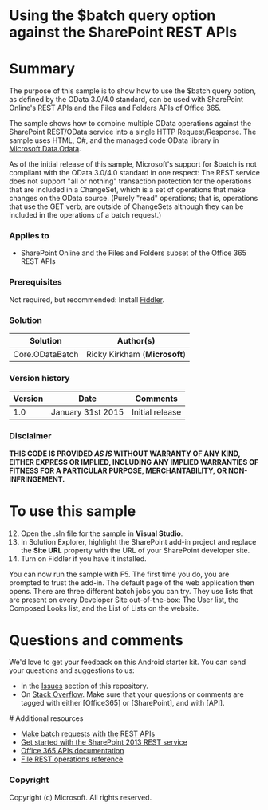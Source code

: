 # Using the $batch query option against the SharePoint REST APIs #

# Summary #
The purpose of this sample is to show how to use the $batch query option, as defined by the OData 3.0/4.0 standard, can be used with SharePoint Online's REST APIs and the Files and Folders APIs of Office 365.

The sample shows how to combine multiple OData operations against the SharePoint REST/OData service into a single HTTP Request/Response. The sample uses HTML, C#, and the managed code OData library in [Microsoft.Data.Odata](http://msdn.microsoft.com/en-us/office/microsoft.data.odata(v=vs.90)).

As of the initial release of this sample, Microsoft's support for $batch is not compliant with the OData 3.0/4.0 standard in one respect: The REST service does not support "all or nothing" transaction protection for the operations that are included in a ChangeSet, which is a set of operations that make changes on the OData source. (Purely "read" operations; that is, operations that use the GET verb, are outside of ChangeSets although they can be included in the operations of a batch request.)

### Applies to ###
-  SharePoint Online and the Files and Folders subset of the Office 365 REST APIs

### Prerequisites ###
Not required, but recommended: Install [Fiddler](http://www.telerik.com/fiddler).

### Solution ###
Solution | Author(s)
---------|----------
Core.ODataBatch | Ricky Kirkham (**Microsoft**)

### Version history ###
Version  | Date | Comments
---------| -----| --------
1.0  | January 31st 2015 | Initial release

### Disclaimer ###
**THIS CODE IS PROVIDED *AS IS* WITHOUT WARRANTY OF ANY KIND, EITHER EXPRESS OR IMPLIED, INCLUDING ANY IMPLIED WARRANTIES OF FITNESS FOR A PARTICULAR PURPOSE, MERCHANTABILITY, OR NON-INFRINGEMENT.**

# To use this sample #

12. Open the .sln file for the sample in **Visual Studio**.
13. In Solution Explorer, highlight the SharePoint add-in project and replace the **Site URL** property with the URL of your SharePoint developer site.
14. Turn on Fiddler if you have it installed.

You can now run the sample with F5. The first time you do, you are prompted to trust the add-in. The default page of the web application then opens. There are three different batch jobs you can try. They use lists that are present on every Developer Site out-of-the-box: The User list, the Composed Looks list, and the List of Lists on the website.

# Questions and comments

We'd love to get your feedback on this Android starter kit. You can send your questions and suggestions to us:

* In the [Issues](https://github.com/OfficeDev/SP-O365-REST-batch/issues) section of this repository.
* On [Stack Overflow](http://stackoverflow.com/questions/tagged/Office365+API). 
  Make sure that your questions or comments are tagged with either [Office365] or [SharePoint], and with [API].
  
<a name="resources"/>
# Additional resources

* [Make batch requests with the REST APIs](http://msdn.microsoft.com/library/office/dn903506.aspx)
* [Get started with the SharePoint 2013 REST service](http://msdn.microsoft.com/library/office/fp142380.aspx)
* [Office 365 APIs documentation](http://msdn.microsoft.com/office/office365/howto/platform-development-overview)
* [File REST operations reference](http://msdn.microsoft.com/office/office365/api/files-rest-operations)

### Copyright ###

Copyright (c) Microsoft. All rights reserved.




